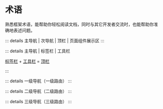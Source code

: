 # 术语

熟悉框架术语，能帮助你轻松阅读文档，同时与其它开发者交流时，也能帮助你准确地表述问题。

::: details 主导航 | 次导航 | 顶栏 | 页面组件展示区
<ZoomImg src="/term1.png" />
:::

::: details 主导航 | 标签栏 | 工具栏

[标签栏](tabbar) + [工具栏](toolbar) = [顶栏](topbar)

<ZoomImg src="/term2.png" />
:::

::: details 一级导航（一级路由）
<ZoomImg src="/term3.png" />
:::

::: details 二级导航（二级路由）
<ZoomImg src="/term4.png" />
:::

::: details 三级导航（三级路由）
<ZoomImg src="/term5.png" />
:::